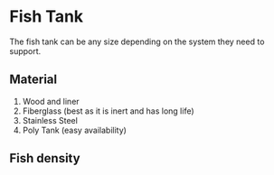 # Fish Tank

The fish tank can be any size depending on the system they need to support. 

## Material

1. Wood and liner
2. Fiberglass (best as it is inert and has long life)
3. Stainless Steel
4. Poly Tank (easy availability)

## Fish density


